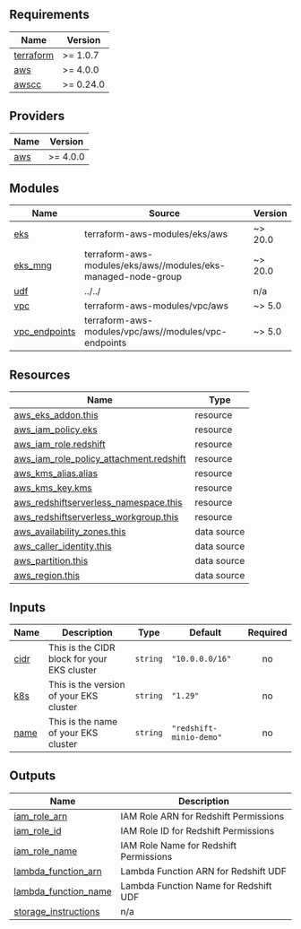 <!-- BEGIN_TF_DOCS -->
## Requirements

| Name | Version |
|------|---------|
| <a name="requirement_terraform"></a> [terraform](#requirement\_terraform) | >= 1.0.7 |
| <a name="requirement_aws"></a> [aws](#requirement\_aws) | >= 4.0.0 |
| <a name="requirement_awscc"></a> [awscc](#requirement\_awscc) | >= 0.24.0 |

## Providers

| Name | Version |
|------|---------|
| <a name="provider_aws"></a> [aws](#provider\_aws) | >= 4.0.0 |

## Modules

| Name | Source | Version |
|------|--------|---------|
| <a name="module_eks"></a> [eks](#module\_eks) | terraform-aws-modules/eks/aws | ~> 20.0 |
| <a name="module_eks_mng"></a> [eks\_mng](#module\_eks\_mng) | terraform-aws-modules/eks/aws//modules/eks-managed-node-group | ~> 20.0 |
| <a name="module_udf"></a> [udf](#module\_udf) | ../../ | n/a |
| <a name="module_vpc"></a> [vpc](#module\_vpc) | terraform-aws-modules/vpc/aws | ~> 5.0 |
| <a name="module_vpc_endpoints"></a> [vpc\_endpoints](#module\_vpc\_endpoints) | terraform-aws-modules/vpc/aws//modules/vpc-endpoints | ~> 5.0 |

## Resources

| Name | Type |
|------|------|
| [aws_eks_addon.this](https://registry.terraform.io/providers/hashicorp/aws/latest/docs/resources/eks_addon) | resource |
| [aws_iam_policy.eks](https://registry.terraform.io/providers/hashicorp/aws/latest/docs/resources/iam_policy) | resource |
| [aws_iam_role.redshift](https://registry.terraform.io/providers/hashicorp/aws/latest/docs/resources/iam_role) | resource |
| [aws_iam_role_policy_attachment.redshift](https://registry.terraform.io/providers/hashicorp/aws/latest/docs/resources/iam_role_policy_attachment) | resource |
| [aws_kms_alias.alias](https://registry.terraform.io/providers/hashicorp/aws/latest/docs/resources/kms_alias) | resource |
| [aws_kms_key.kms](https://registry.terraform.io/providers/hashicorp/aws/latest/docs/resources/kms_key) | resource |
| [aws_redshiftserverless_namespace.this](https://registry.terraform.io/providers/hashicorp/aws/latest/docs/resources/redshiftserverless_namespace) | resource |
| [aws_redshiftserverless_workgroup.this](https://registry.terraform.io/providers/hashicorp/aws/latest/docs/resources/redshiftserverless_workgroup) | resource |
| [aws_availability_zones.this](https://registry.terraform.io/providers/hashicorp/aws/latest/docs/data-sources/availability_zones) | data source |
| [aws_caller_identity.this](https://registry.terraform.io/providers/hashicorp/aws/latest/docs/data-sources/caller_identity) | data source |
| [aws_partition.this](https://registry.terraform.io/providers/hashicorp/aws/latest/docs/data-sources/partition) | data source |
| [aws_region.this](https://registry.terraform.io/providers/hashicorp/aws/latest/docs/data-sources/region) | data source |

## Inputs

| Name | Description | Type | Default | Required |
|------|-------------|------|---------|:--------:|
| <a name="input_cidr"></a> [cidr](#input\_cidr) | This is the CIDR block for your EKS cluster | `string` | `"10.0.0.0/16"` | no |
| <a name="input_k8s"></a> [k8s](#input\_k8s) | This is the version of your EKS cluster | `string` | `"1.29"` | no |
| <a name="input_name"></a> [name](#input\_name) | This is the name of your EKS cluster | `string` | `"redshift-minio-demo"` | no |

## Outputs

| Name | Description |
|------|-------------|
| <a name="output_iam_role_arn"></a> [iam\_role\_arn](#output\_iam\_role\_arn) | IAM Role ARN for Redshift Permissions |
| <a name="output_iam_role_id"></a> [iam\_role\_id](#output\_iam\_role\_id) | IAM Role ID for Redshift Permissions |
| <a name="output_iam_role_name"></a> [iam\_role\_name](#output\_iam\_role\_name) | IAM Role Name for Redshift Permissions |
| <a name="output_lambda_function_arn"></a> [lambda\_function\_arn](#output\_lambda\_function\_arn) | Lambda Function ARN for Redshift UDF |
| <a name="output_lambda_function_name"></a> [lambda\_function\_name](#output\_lambda\_function\_name) | Lambda Function Name for Redshift UDF |
| <a name="output_storage_instructions"></a> [storage\_instructions](#output\_storage\_instructions) | n/a |
<!-- END_TF_DOCS -->